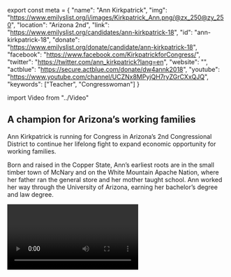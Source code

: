 export const meta = {
  "name": "Ann Kirkpatrick",
  "img": "https://www.emilyslist.org/i/images/Kirkpatrick_Ann.png/@zx_250@zy_250",
  "location": "Arizona 2nd",
  "link": "https://www.emilyslist.org/candidates/ann-kirkpatrick-18",
  "id": "ann-kirkpatrick-18",
  "donate": "https://www.emilyslist.org/donate/candidate/ann-kirkpatrick-18",
  "facebook": "https://www.facebook.com/KirkpatrickforCongress/",
  "twitter": "https://twitter.com/ann_kirkpatrick?lang=en",
  "website": "",
  "actblue": "https://secure.actblue.com/donate/dw4annk2018",
  "youtube": "https://www.youtube.com/channel/UCZNx8MPyjQH7ryZGrCXxQJQ",
  "keywords": ["Teacher", "Congresswoman"]
}

import Video from "../Video"

## A champion for Arizona’s working families

Ann Kirkpatrick is running for Congress in Arizona’s 2nd Congressional District to continue her lifelong fight to expand economic opportunity for working families.

Born and raised in the Copper State, Ann’s earliest roots are in the small timber town of McNary and on the White Mountain Apache Nation, where her father ran the general store and her mother taught school. Ann worked her way through the University of Arizona, earning her bachelor’s degree and law degree.

<Video id="KB8nQONxlnI" />


She has served Arizonans as a **public school teacher**, **prosecutor**, **state legislator**, **congresswoman**, and **candidate for the U.S. Senate** in a tough 2016 race.

Through it all, Ann has never stopped living her Arizona values of hard work and resilience, working across the aisle to find commonsense solutions and get the job done for working families. She and her husband Roger live in Tucson, near their children and grandchildren.

## A leader fighting to expand economic opportunity

Ann has over three decades of experience fighting to ensure that all Arizonans have access to high-quality education, work at a good-paying job, and may raise their families in safe, thriving communities. She puts practicality over politics, and has even cosponsored legislation with a conservative Republican who once ran against her when they found common ground on a bill to bring more jobs to Arizona. This champion for women and families has been fighting back against Republicans’ dangerous agenda to roll back progress. In Congress, Ann fiercely defended the right of Arizona women to make their own reproductive health care decisions, cosponsored the Paycheck Fairness Act, voted to reauthorize the Violence Against Women Act, and stood up to Republicans seeking to defund Planned Parenthood. She has been a strong advocate for the most vulnerable Arizonans, fighting for a cost-of-living adjustment to help get seniors through the recession and introducing bipartisan legislation to clear the backlog at the Department of Veterans Affairs.

## A chance to flip an open seat from red to blue

Ann is running for an open seat in a true toss-up district where Hillary Clinton beat Donald Trump by nearly five points in 2016. This seat is one of our best flip opportunities, and is a must-win ​in our fight to take back the House. Ann has always put Arizonans first and she is ready to bring her leadership back to Congress. Ann is determined to flip this seat, and she needs the full support of the EMILY’s List community. The GOP will do everything they can to hold on to this seat, but Ann never backs down from a tough fight — and with our help she will win it back for Arizona’s working families.
